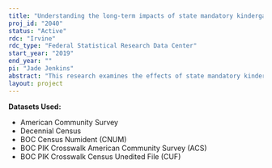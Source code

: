 ```yaml
---
title: "Understanding the long-term impacts of state mandatory kindergarten attendance"
proj_id: "2040"
status: "Active"
rdc: "Irvine"
rdc_type: "Federal Statistical Research Data Center"
start_year: "2019"
end_year: ""
pi: "Jade Jenkins"
abstract: "This research examines the effects of state mandatory kindergarten requirements on long-run educational attainment and labor market outcomes. While in most states kindergarten began as a voluntary program, starting in the 1970s some states evolved to mandating kindergarten attendance. Several changes in state mandatory school entrance laws across—and in some instances, within—states over time provide an opportunity to causally identify the influence of an additional year of early-childhood education on important individual education and labor market outcomes, comparing states with mandatory attendance to those with voluntary attendance. Using a natural experiment design, we exploit variation in kindergarten requirements between 1970 and 2000 using pooled repeated cross-sections for individuals born between 1965 and 1995 observed in the 2000 Decennial Census and the 2001–2016 American Community Survey. We compare population-level outcomes for birth cohorts observed in the surveys over time. Our results will shed light on the anticipated impact of universal prekindergarten programs given the national trend towards preschool for all."
layout: project
---
```


**Datasets Used:**

  - American Community Survey 
  - Decennial Census 
  - BOC Census Numident (CNUM) 
  - BOC PIK Crosswalk American Community Survey (ACS) 
  - BOC PIK Crosswalk Census Unedited File (CUF) 

